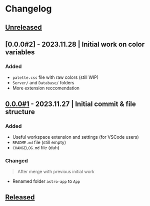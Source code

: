# Changelog

## [Unreleased]

## [0.0.0#2] - 2023.11.28 | Initial work on color variables

### Added

- `palette.css` file with raw colors (still WIP)
- `Server/` and `Database/` folders
- More extension reccomendation

<!-- ### Added for new features.
### Changed for changes in existing functionality.
### Deprecated for soon-to-be removed features.
### Removed for now removed features.
### Fixed for any bug fixes.
### Security in case of vulnerabilities. -->

## [0.0.0#1] - 2023.11.27 | Initial commit & file structure

### Added

- Useful workspace extension and settings (for VSCode users)
- `README.md` file (still empty)
- `CHANGELOG.md` file (duh)

### Changed

> After merge with previous initial work

- Renamed folder `astro-app` to `App`

## [Released]

[Unreleased]: https://github.com/LANParty2023-24/Sito-Web/
[Released]: https://github.com/LANParty2023-24/Sito-Web/
[0.0.0#1]: https://github.com/LANParty2023-24/Sito-Web/
